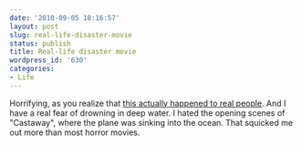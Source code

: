 ```yaml
---
date: '2010-09-05 18:16:57'
layout: post
slug: real-life-disaster-movie
status: publish
title: Real-life disaster movie
wordpress_id: '630'
categories:
- Life
---
```


Horrifying, as you realize that [this actually happened to real people](http://www.theatlantic.com/magazine/archive/2004/05/a-sea-story/2940/).  And I have a real fear of drowning in deep water.  I hated the opening scenes of "Castaway", where the plane was sinking into the ocean.  That squicked me out more than most horror movies.
